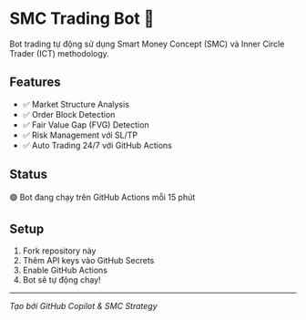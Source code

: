 # SMC Trading Bot 🤖

Bot trading tự động sử dụng Smart Money Concept (SMC) và Inner Circle Trader (ICT) methodology.

## Features
- ✅ Market Structure Analysis
- ✅ Order Block Detection  
- ✅ Fair Value Gap (FVG) Detection
- ✅ Risk Management với SL/TP
- ✅ Auto Trading 24/7 với GitHub Actions

## Status
🟢 Bot đang chạy trên GitHub Actions mỗi 15 phút

## Setup
1. Fork repository này
2. Thêm API keys vào GitHub Secrets
3. Enable GitHub Actions
4. Bot sẽ tự động chạy!

---
*Tạo bởi GitHub Copilot & SMC Strategy*

